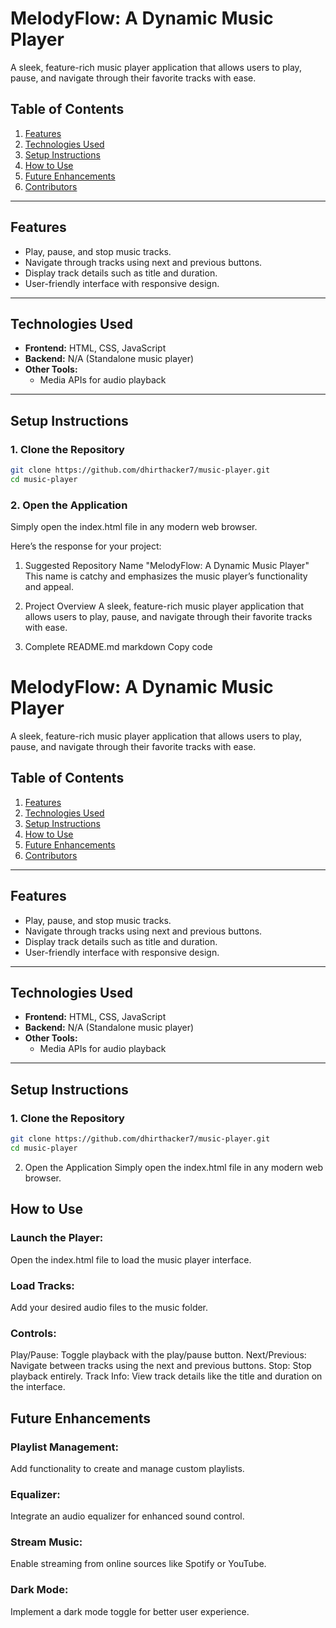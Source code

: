 # MelodyFlow: A Dynamic Music Player  

A sleek, feature-rich music player application that allows users to play, pause, and navigate through their favorite tracks with ease.  

## Table of Contents  
1. [Features](#features)  
2. [Technologies Used](#technologies-used)  
3. [Setup Instructions](#setup-instructions)  
4. [How to Use](#how-to-use)  
5. [Future Enhancements](#future-enhancements)  
6. [Contributors](#contributors)  

---

## Features  
- Play, pause, and stop music tracks.  
- Navigate through tracks using next and previous buttons.  
- Display track details such as title and duration.  
- User-friendly interface with responsive design.  

---

## Technologies Used  
- **Frontend:** HTML, CSS, JavaScript  
- **Backend:** N/A (Standalone music player)  
- **Other Tools:**  
  - Media APIs for audio playback  

---

## Setup Instructions  

### 1. Clone the Repository  
```bash  
git clone https://github.com/dhirthacker7/music-player.git  
cd music-player  
```

### 2. Open the Application
Simply open the index.html file in any modern web browser.


Here’s the response for your project:

1) Suggested Repository Name
"MelodyFlow: A Dynamic Music Player"
This name is catchy and emphasizes the music player’s functionality and appeal.

2) Project Overview
A sleek, feature-rich music player application that allows users to play, pause, and navigate through their favorite tracks with ease.

3) Complete README.md
markdown
Copy code
# MelodyFlow: A Dynamic Music Player  

A sleek, feature-rich music player application that allows users to play, pause, and navigate through their favorite tracks with ease.  

## Table of Contents  
1. [Features](#features)  
2. [Technologies Used](#technologies-used)  
3. [Setup Instructions](#setup-instructions)  
4. [How to Use](#how-to-use)  
5. [Future Enhancements](#future-enhancements)  
6. [Contributors](#contributors)  

---

## Features  
- Play, pause, and stop music tracks.  
- Navigate through tracks using next and previous buttons.  
- Display track details such as title and duration.  
- User-friendly interface with responsive design.  

---

## Technologies Used  
- **Frontend:** HTML, CSS, JavaScript  
- **Backend:** N/A (Standalone music player)  
- **Other Tools:**  
  - Media APIs for audio playback  

---

## Setup Instructions  

### 1. Clone the Repository  
```bash  
git clone https://github.com/dhirthacker7/music-player.git  
cd music-player
```

2. Open the Application
Simply open the index.html file in any modern web browser.

## How to Use
### Launch the Player:
Open the index.html file to load the music player interface.

### Load Tracks:
Add your desired audio files to the music folder.

### Controls:
Play/Pause: Toggle playback with the play/pause button.
Next/Previous: Navigate between tracks using the next and previous buttons.
Stop: Stop playback entirely.
Track Info:
View track details like the title and duration on the interface.

## Future Enhancements
### Playlist Management:
Add functionality to create and manage custom playlists.

### Equalizer:
Integrate an audio equalizer for enhanced sound control.

### Stream Music:
Enable streaming from online sources like Spotify or YouTube.

### Dark Mode:
Implement a dark mode toggle for better user experience.
